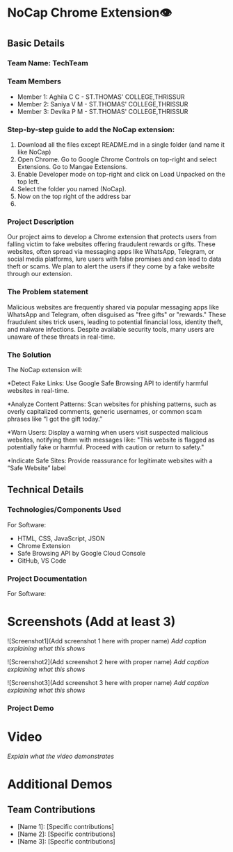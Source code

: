 # NoCap Chrome Extension👁️


## Basic Details
### Team Name: TechTeam


### Team Members
- Member 1: Aghila C C - ST.THOMAS' COLLEGE,THRISSUR
- Member 2: Saniya V M - ST.THOMAS' COLLEGE,THRISSUR
- Member 3: Devika P M - ST.THOMAS' COLLEGE,THRISSUR

### Step-by-step guide to add the NoCap extension:
1) Download all the files except README.md in a single folder (and name it like NoCap)
2) Open Chrome. Go to Google Chrome Controls on top-right and select Extensions. Go to Mangae Extensions.
3) Enable Developer mode on top-right and click on Load Unpacked on the top left.
4) Select the folder you named (NoCap).
5) Now on the top right of the address bar
6) 

### Project Description
Our project aims to develop a Chrome extension that protects users from falling victim to fake websites offering fraudulent rewards or gifts. These websites, often spread via messaging apps like WhatsApp, Telegram, or social media platforms, lure users with false promises and can lead to data theft or scams. We plan to alert the users if they come by a fake website through our extension.

### The Problem statement
Malicious websites are frequently shared via popular messaging apps like WhatsApp and Telegram, often disguised as "free gifts" or "rewards." These fraudulent sites trick users, leading to potential financial loss, identity theft, and malware infections. Despite available security tools, many users are unaware of these threats in real-time.

### The Solution
The NoCap extension will:

*Detect Fake Links: Use Google Safe Browsing API to identify harmful websites in real-time.

*Analyze Content Patterns: Scan websites for phishing patterns, such as overly capitalized comments, generic usernames, or common scam phrases like “I got the gift today.”

*Warn Users: Display a warning when users visit suspected malicious websites, notifying them with messages like:
"This website is flagged as potentially fake or harmful. Proceed with caution or return to safety."

*Indicate Safe Sites: Provide reassurance for legitimate websites with a “Safe Website” label

## Technical Details
### Technologies/Components Used
For Software:
- HTML, CSS, JavaScript, JSON
- Chrome Extension
- Safe Browsing API by Google Cloud Console
- GitHub, VS Code

### Project Documentation
For Software:

# Screenshots (Add at least 3)
![Screenshot1](Add screenshot 1 here with proper name)
*Add caption explaining what this shows*

![Screenshot2](Add screenshot 2 here with proper name)
*Add caption explaining what this shows*

![Screenshot3](Add screenshot 3 here with proper name)
*Add caption explaining what this shows*

### Project Demo
# Video
*Explain what the video demonstrates*

# Additional Demos


## Team Contributions
- [Name 1]: [Specific contributions]
- [Name 2]: [Specific contributions]
- [Name 3]: [Specific contributions]


